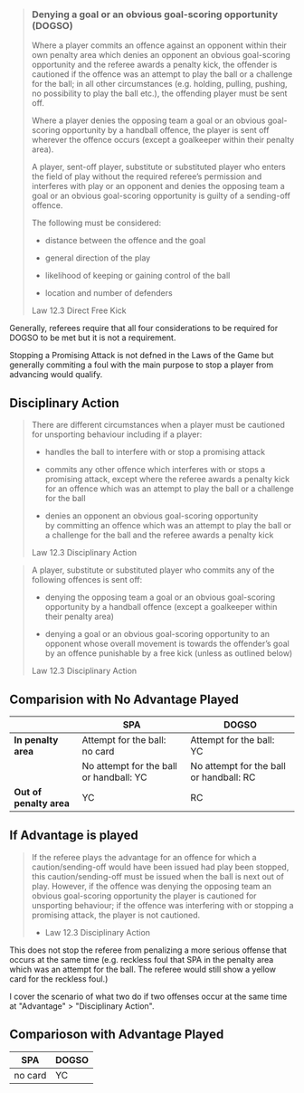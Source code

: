 > ### Denying a goal or an obvious goal-scoring opportunity (DOGSO)
> 
> Where a player commits an offence against an opponent within their own penalty area which denies an opponent an obvious goal-scoring opportunity and the referee awards a penalty kick, the offender is cautioned if the offence was an attempt to play the ball or a challenge for the ball; in all other circumstances (e.g. holding, pulling, pushing, no possibility to play the ball etc.), the offending player must be sent off.
> 
> Where a player denies the opposing team a goal or an obvious goal-scoring opportunity by a handball offence, the player is sent off wherever the offence occurs (except a goalkeeper within their penalty area).
> 
> A player, sent-off player, substitute or substituted player who enters the field of play without the required referee’s permission and interferes with play or an opponent and denies the opposing team a goal or an obvious goal-scoring opportunity is guilty of a sending-off offence.
> 
> The following must be considered:
> 
> - distance between the offence and the goal
> 
> - general direction of the play
> 
> - likelihood of keeping or gaining control of the ball
> 
> - location and number of defenders
> 
> Law 12.3 Direct Free Kick

Generally, referees require that all four considerations to be required for DOGSO to be met but it is not a requirement. 

Stopping a Promising Attack is not defned in the Laws of the Game but generally commiting a foul with the main purpose to stop a player from advancing would qualify. 

## Disciplinary Action

> There are different circumstances when a player must be cautioned for unsporting behaviour including if a player:
> 
> - handles the ball to interfere with or stop a promising attack
> 
> - commits any other offence which interferes with or stops a promising attack, except where the referee awards a penalty kick for an offence which was an attempt to play the ball or a challenge for the ball
> 
> - denies an opponent an obvious goal-scoring opportunity by committing an offence which was an attempt to play the ball or a challenge for the ball and the referee awards a penalty kick
> 
> Law 12.3 Disciplinary Action

> A player, substitute or substituted player who commits any of the following offences is sent off:
> 
> - denying the opposing team a goal or an obvious goal-scoring opportunity by a handball offence (except a goalkeeper within their penalty area)
> 
> - denying a goal or an obvious goal-scoring opportunity to an opponent whose overall movement is towards the offender’s goal by an offence punishable by a free kick (unless as outlined below)
> 
> Law 12.3 Disciplinary Action

## Comparision with No Advantage Played

|                         | SPA                                     | DOGSO                                   |
| ----------------------- | --------------------------------------- | --------------------------------------- |
| **In penalty area**     | Attempt for the ball:  no card          | Attempt for the ball:  YC               |
|                         | No attempt for the ball or handball: YC | No attempt for the ball or handball: RC |
| **Out of penalty area** | YC                                      | RC                                      |

## If Advantage is played

> If the referee plays the advantage for an offence for which a caution/sending-off would have been issued had play been stopped, this caution/sending-off must be issued when the ball is next out of play. However, if the offence was denying the opposing team an obvious goal-scoring opportunity the player is cautioned for unsporting behaviour; if the offence was interfering with or stopping a promising attack, the player is not cautioned.
> 
> - Law 12.3 Disciplinary Action

This does not stop the referee from penalizing a more serious offense that occurs at the same time (e.g. reckless foul that SPA in the penalty area which was an attempt for the ball. The referee would still show a yellow card for the reckless foul.)

I cover the scenario of what two do if two offenses occur at the same time at "Advantage" > "Disciplinary Action".

## Comparioson with Advantage Played

| SPA     | DOGSO |
| ------- | ----- |
| no card | YC    |

